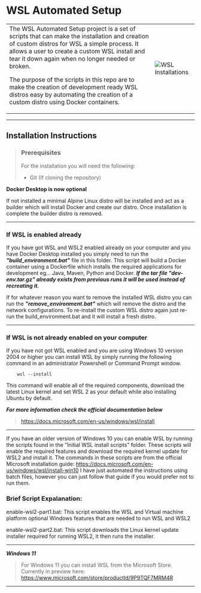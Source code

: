 # WSL Automated Setup
<table>
    <tr>
        <td>
The WSL Automated Setup project is a set of scripts that can make the installation and creation of custom distros for WSL a simple process. It allows a user to create a custom WSL install and tear it down again when no longer needed or broken. 

The purpose of the scripts in this repo are to make the creation of development ready WSL distros easy by 
automating the creation of a custom distro using Docker containers.
    </td>
    <td>
    <img src="./resources/images/wsl-preview.jpg"
     alt="WSL Installations" />
        </td>
    </tr>
</table>

___
## Installation Instructions

> ### Prerequisites
> For the installation you will need the following:
> - Git (If cloning the repository)

**Docker Desktop is now optional**

If not installed a minimal Alpine Linux distro will be installed and act as a builder which will install Docker and create our distro.
Once installation is complete the builder distro is removed.

___
### If WSL is enabled already
If you have got WSL and WSL2 enabled already on your computer and you have Docker Desktop installed you simply
need to run the ***"build_environment.bat"*** file in this folder. This script will build a Docker container using a
Dockerfile which installs the required applications for development eg... Java, Maven, Python and Docker. ***If the tar file "dev-env.tar.gz" already exists from previous runs it will be used instead of recreating it.***

If for whatever reason you want to remove the installed WSL distro you can run the ***"remove_environment.bat"***
which will remove the distro and the network configurations. To re-install the custom WSL distro again just 
re-run the build_environment.bat and it will install a fresh distro.
___
### If WSL is not already enabled on your computer
If you have not got WSL enabled and you are using Windows 10 version 2004 or higher you can install WSL by simply running the following command in an administrator Powershell or Command Prompt window.

```
    wsl --install
```

This command will enable all of the required components, download the latest Linux kernel and set WSL 2 as your default while also installing Ubuntu by default.

***For more information check the official documentation below***

> https://docs.microsoft.com/en-us/windows/wsl/install

___
If you have an older version of Windows 10 you can enable WSL by running the scripts found in the "Initial WSL install scripts" folder. 
These scripts will enable the required features and download the required kernel update for WSL2 and install it.
The commands in these scripts are from the official Microsoft installation guide: https://docs.microsoft.com/en-us/windows/wsl/install-win10
I have just automated the instructions using batch files, however you can just follow that guide if 
you would prefer not to run them.

### Brief Script Expalanation:

enable-wsl2-part1.bat:
This script enables the WSL and Virtual machine platform optional Windows features that are
needed to run WSL and WSL2

enable-wsl2-part2.bat: This script downloads the Linux kernel update installer required for
running WSL2, it then runs the installer.
___
***Windows 11***  
> For Windows 11 you can install WSL from the Microsoft Store. Currently in preview here: https://www.microsoft.com/store/productId/9P9TQF7MRM4R
___